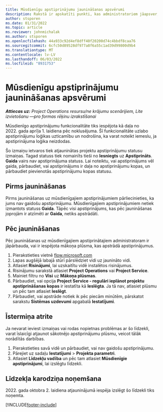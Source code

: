 ```yaml
---
title: Mūsdienīgu apstiprinājumu jaunināšanas apsvērumi
description: Rakstā ir apskatīti punkti, kas administratoriem jāapsver, iespējojot mūsdienīgo apstiprinājumu funkcionalitāti.
author: stsporen
ms.date: 01/31/2022
ms.topic: article
ms.reviewer: johnmichalak
ms.author: stsporen
ms.openlocfilehash: 44a933c92d4ef8dff40f20200d74c4bbdf8caa76
ms.sourcegitcommit: 6cfc50d89528df977a8f6a55c1ad39d99800d9b4
ms.translationtype: MT
ms.contentlocale: lv-LV
ms.lasthandoff: 06/03/2022
ms.locfileid: "8931753"
---
```

# <a name="upgrade-considerations-for-modern-approvals"></a>Mūsdienīgu apstiprinājumu jaunināšanas apsvērumi 

_**Attiecas uz:** Project Operations resursu/ne krājumu scenārijiem, Lite izvietošanu —pro formas rēķinu izrakstīšanai_

Mūsdienīgo apstiprinājumu funkcionalitāte tiks iespējota kā daļa no 2022. gada aprīļa 1. laidiena pēc noklusējuma. Šī funkcionalitāte uzlabo apstiprinājumu loģikas uzticamību un nodrošina, ka varat noteikt iemeslu, ja apstiprinājuma loģika neizdodas.

Šo izmaiņu ietvaros tiek atjauninātas projektu apstiprinājumu statusu izmaiņas. Tagad statuss tiek nomainīts tieši no **Iesniegts** uz **Apstiprināts**. **Gaida** vairs nav apstiprinājuma statuss. Lai noteiktu, vai apstiprinājums vēl gaida, pārbaudiet, vai apstiprinājums ir daļa no apstiprinājumu kopas, un pārbaudiet pievienotās apstiprinājumu kopas statusu.

## <a name="before-you-upgrade"></a>Pirms jaunināšanas

Pirms jaunināšanas uz mūsdienīgajiem apstiprinājumiem pārliecinieties, ka jums nav gaidošu apstiprinājumu. Mūsdienīgajiem apstiprinājumiem netiek izmantots statuss **Gaida**. Tāpēc visi apstiprinājums, kas pēc jaunināšanas joprojām ir atzīmēti ar **Gaida**, netiks apstrādāti.

## <a name="after-you-upgrade"></a>Pēc jaunināšanas

Pēc jaunināšanas uz mūsdienīgajiem apstiprinātajiem administratoram ir jāpārbauda, vai ir iespējota mākoņa plūsma, kas apstrādā apstiprinājumus.

1. Pierakstieties vietnē [flow.microsoft.com](https://flow.microsoft.com)
2. Lapas augšējā labajā stūrī pārslēdziet vidi uz jaunināto vidi.
3. Atlasiet **Risinājumi**, lai uzskaitītu vidē instalētos risinājumus.
4. Risinājumu sarakstā atlasiet **Project Operations** vai **Project Service**.
5. Mainiet filtru no **Visi** uz **Mākoņa plūsmas**.
6. Pārbaudiet, vai opcija **Project Service - regulāri ieplānot projektu apstiprināšanas kopas** ir iestatīta kā **Ieslēgta**. Ja tā nav, atlasiet plūsmu un pēc tam atlasiet **Ieslēgt**.
7. Pārbaudiet, vai apstrāde notiek ik pēc piecām minūtēm, pārskatot sarakstu **Sistēmas uzdevumi** apgabalā **Iestatījumi**.

## <a name="short-term-rollback"></a>Īstermiņa atrite

Ja nevarat ieviest izmaiņas vai rodas nopietnas problēmas ar šo līdzekli, varat īslaicīgi atjaunot sākotnējo apstiprinājumu plūsmu, veicot tālāk norādītās darbības.
1. Pierakstieties savā vidē un pārbaudiet, vai nav gaidošu apstiprinājumu.
2. Pārejiet uz sadaļu **Iestatījumi** > **Projekta parametri**.
3. Atlasiet **Līdzekļu vadība** un pēc tam atlasiet **Mūsdienīgie apstiprinājumi**, lai izslēgtu līdzekli.

## <a name="removing-the-feature-flag"></a>Līdzekļa karodziņa noņemšana

2022. gada oktobra 2. laidiena atjauninājumā iespēja izslēgt šo līdzekli tiks noņemta.

[!INCLUDE[footer-include](../includes/footer-banner.md)]
